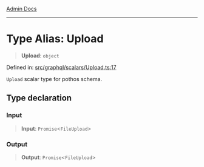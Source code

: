 [Admin Docs](/)

***

# Type Alias: Upload

> **Upload**: `object`

Defined in: [src/graphql/scalars/Upload.ts:17](https://github.com/Suyash878/talawa-api/blob/dd80c416ddd46afdb07c628dc824194bc09930cc/src/graphql/scalars/Upload.ts#L17)

`Upload` scalar type for pothos schema.

## Type declaration

### Input

> **Input**: `Promise`\<`FileUpload`\>

### Output

> **Output**: `Promise`\<`FileUpload`\>
